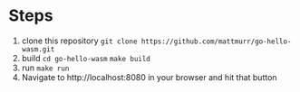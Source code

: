 # Steps

1. clone this repository
   `git clone https://github.com/mattmurr/go-hello-wasm.git`
2. build
   `cd go-hello-wasm`
   `make build`
3. run
   `make run`
4. Navigate to http://localhost:8080 in your browser and hit that button
